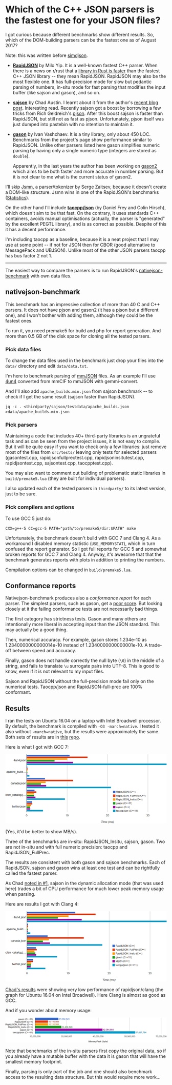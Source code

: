 
# Which of the C++ JSON parsers is the fastest one for your JSON files?

I got curious because different benchmarks show different results.
So, which of the DOM-building parsers can be the fastest one as of August 2017?

Note: this was written before [simdjson](https://github.com/lemire/simdjson).

* [**RapidJSON**](http://rapidjson.org/) by Milo Yip.
  It is a well-known fastest C++ parser.
  When there is a news on r/rust that a [library in Rust is faster][3]
  than the fastest C++ JSON library -- they mean RapidJSON.
  RapidJSON may also be the most flexible one. It has full-precision mode
  for slow but pedantic parsing of numbers, in-situ mode for fast
  parsing that modifies the input buffer (like sajson and gason), and so on.

* [**sajson**](https://github.com/chadaustin/sajson) by Chad Austin.
  I learnt about it from the author's [recent blog post][1].
  Interesting read. Recently sajson got a boost by borrowing a few tricks
  from Rich Geldreich's [pjson](https://pastebin.com/hnhSTL3h).
  After this boost sajson is faster than RapidJSON, but still not as fast
  as pjson.
  Unfortunately, pjson itself was just dumped into pastebin
  with no intention to maintain it.

* [**gason**](https://github.com/vivkin/gason) by Ivan Vashchaev.
  It is a tiny library, only about 450 LOC.
  Benchmarks from the project's page show performance similar to RapidJSON.
  Unlike other parsers listed here gason simplifies numeric parsing by
  having only a single numeric type (integers are stored as `double`).

  Apparently, in the last years the author has been working on
  [gason2](https://github.com/vivkin/jzon) which aims to be both faster
  and more accurate in number parsing.
  But it is not clear to me what is the current status of gason2.

I'll skip [Jsmn](https://github.com/zserge/jsmn), a parser/tokenizer
by Serge Zaitsev, because it doesn't create a DOM-like structure.
Jsmn wins in one of the RapidJSON's benchmarks ([Statistics][2]).

On the other hand I'll include
[**taocpp/json**](https://github.com/taocpp/json) (by Daniel Frey and
Colin Hirsch), which doesn't aim to be that fast. On the contrary,
it uses standards C++ containers, avoids manual optimisations (actually,
the parser is "generated" by the excellent PEGTL library), and is as
correct as possible. Despite of this it has a decent performance.

I'm including taocpp as a baseline, because it is a neat
project that I may use at some point -- if not for JSON then
for CBOR (good alternative to MessagePack and UBJSON).
Unlike most of the other JSON parsers taocpp has bus factor 2 not 1.

---

The easiest way to compare the parsers is to run RapidJSON's
[nativejson-benchmark](https://github.com/miloyip/nativejson-benchmark)
with own data files.

## nativejson-benchmark

This benchmark has an impressive collection of more than 40 C and C++ parsers.
It does not have pjson and gason2 (it has a pjson but a different one),
and I won't bother with adding them, although they could be the fastest ones.

To run it, you need premake5 for build and php for report generation.
And more than 0.5 GB of the disk space for cloning all the tested parsers.

### Pick data files

To change the data files used in the benchmark just drop your files
into the `data/` directory and edit `data/data.txt`.

I'm here to benchmark parsing of [mmJSON](https://pdbj.org/help/mmjson) files.
As an example I'll use
[4un4](http://www.rcsb.org/pdb/explore.do?structureId=4un4)
converted from mmCIF to mmJSON with gemmi-convert.

And I'll also add `apache_builds.min.json` from sajson benchmark --
to check if I get the same result (sajson faster than RapidJSON).

    jq -c . <thirdparty/sajson/testdata/apache_builds.json >data/apache_builds.min.json


### Pick parsers

Maintaining a code that includes 40+ third-party libraries is an ungrateful
task and as can be seen from the project issues, it is not easy to compile.
But it will be quite easy if you want to check only a few libraries:
just remove most of the files from `src/tests/` leaving only
tests for selected parsers (gasontest.cpp, rapidjsonfullprectest.cpp,
rapidjsoninsitutest.cpp, rapidjsontest.cpp, sajsontest.cpp, taocpptest.cpp).

You may also want to comment out building of problematic static libraries
in `build/premake5.lua` (they are built for individual parsers).

I also updated each of the tested parsers in `thirdparty/`
to its latest version, just to be sure.

### Pick compilers and options

To use GCC 5 just do:

    CXX=g++-5 CC=gcc-5 PATH="path/to/premake5/dir:$PATH" make

Unfortunately, the benchmark doesn't build with GCC 7 and Clang 4.
As a workaround I disabled memory statistic (`USE_MEMORYSTAT`),
which in turn confused the report generator. So I got full reports
for GCC 5 and somewhat broken reports for GCC 7 and Clang 4.
Anyway, it's awesome that that the benchmark generates reports with plots
in addition to printing the numbers.

Compilation options can be changed in `build/premake5.lua`.

## Conformance reports

Nativejson-benchmark produces also a *conformance report* for each parser.
The simplest parsers, such as gason, get a
[poor score](https://rawgit.com/miloyip/nativejson-benchmark/master/sample/conformance.html).
But looking closely at it the failing conformance tests are not necessarily
bad things.

The first category has strictness tests. Gason and many others are
intentionally more liberal in accepting input than the JSON standard.
This may actually be a good thing.

Then, numerical accuracy. For example, gason stores 1.234e-10
as 1.2340000000000014e-10 instead of 1.2340000000000001e-10.
A trade-off between speed and accuracy.

Finally, gason does not handle correctly the null byte (`\0`) in the middle
of a string, and fails to translate `\u` surrogate pairs into UTF-8.
This is good to know, even if it is not relevant to my input files.

Sajson and RapidJSON without the full-precision mode fail only on the
numerical tests. Taocpp/json and RapidJSON-full-prec are 100% conformant.

## Results

I ran the tests on Ubuntu 16.04 on a laptop with Intel Broadwell processor.
By default, the benchmark is compiled with `-O3 -march=native`.
I tested it also without `-march=native`, but the results were
approximately the same. Both sets of results are in
[this](https://rawgit.com/project-gemmi/benchmarking-json/master/result-native/performance_Corei7-5600U@2.60GHz_linux64_gcc5.4.html)
[repo](https://rawgit.com/project-gemmi/benchmarking-json/master/result-generic/performance_Corei7-5600U@2.60GHz_linux64_gcc5.4.html).

Here is what I got with GCC 7:

![GCC7 results](img/json-parse-gcc7.png)

(Yes, it'd be better to show MB/s).

Three of the benchmarks are in-situ: RapidJSON_Insitu, sajson, gason.
Two are not in-situ and with full numeric precision:
taocpp and RapidJSON_FullPrec.

The results are consistent with both gason and sajson benchmarks.
Each of RapidJSON, sajson and gason wins at least one test and can be
rightfully called the fastest parser.

As Chad [noted in #1](https://github.com/project-gemmi/benchmarking-json/issues/1),
sajson in the dynamic allocation mode (that was used here) trades
a bit of CPU performance for much lower peak memory usage when parsing.

Here are results I got with Clang 4:

![Clang 4 results](img/json-parse-clang4.png)

[Chad's results][1] were showing very low performance of rapidjson/clang
(the graph for Ubuntu 16.04 on Intel Broadwell). Here Clang is almost
as good as GCC.

And if you wonder about memory usage:

![Memory usage](img/json-memory-gcc5.png)

Note that benchmarks of the in-situ parsers first copy the original data,
so if you already have a mutable buffer with the data
it is gason that will have the smallest memory footprint.

Finally, parsing is only part of the job and one should also benchmark access
to the resulting data structure. But this would require more work...

[1]: https://chadaustin.me/2017/05/writing-a-really-really-fast-json-parser/
[2]: https://rawgit.com/miloyip/nativejson-benchmark/master/sample/performance_Corei7-4980HQ@2.80GHz_mac64_clang7.0.html#4.%20Statistics
[3]: https://www.reddit.com/r/rust/comments/6albr0/serde_compared_to_the_fastest_c_json_library/
